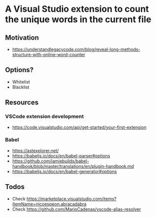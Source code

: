 # A Visual Studio extension to count the unique words in the current file

## Motivation

- https://understandlegacycode.com/blog/reveal-long-methods-structure-with-online-word-counter

## Options?

- Whitelist
- Blacklist

## Resources

### VSCode extension development

- https://code.visualstudio.com/api/get-started/your-first-extension

### Babel

- https://astexplorer.net/
- https://babeljs.io/docs/en/babel-parser#options
- https://github.com/jamiebuilds/babel-handbook/blob/master/translations/en/plugin-handbook.md
- https://babeljs.io/docs/en/babel-generator#options

## Todos

- Check https://marketplace.visualstudio.com/items?itemName=nicoespeon.abracadabra
- Check https://github.com/MarioCadenas/vscode-alias-resolver
